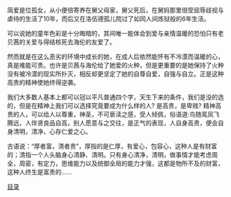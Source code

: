 简爱是位孤女，从小便倍寄养在舅父母家，舅父死后，在舅妈那里倍受屈辱歧视与虐待的生活了10年，而后又在洛伍德孤儿院过了如同人间炼狱般的6年生活。

可以说她的童年色彩是十分晦暗的，其间唯一能体会到爱与亲情温暖的恐怕只有老贝茜的关爱与得结核死去海伦的友爱了。

然而就是在这么恶劣的环境中成长的她，在成人后依然能怀有不冷漠而温暖的心，真是难能可贵。也许是贝茜与海伦给了她爱的火种，但是更重要的是她保持了火种没有被冷漠的现实所扑灭，相反却更坚定了她的自尊自爱，自强与自立。正是这种高贵的精神使她终得逆袭。

我们大多数人基本上都可以冠以平凡普通四个字，天生下来的条件，我们是没的选的，但是在精神上我们可以选择究竟要成为什么样的人? 是高贵，是卑贱? 精神高贵的人，可以给人以尊重，神圣，不可亵渎之感，受人倾佩，俗语道:鸟随鸾凤飞腾远，人伴贤良品自高，别人愿意与之交往，是正气的表现，人自身高贵，便会自身清明，清净，心存仁爱之心。

古语说：“厚者富，清者贵”，厚指的是仁厚，有爱心，包容心，这种人是有财富的；清指一个人头脑身心清静、清明。只有身心清净，清明，做事情才能考虑周全，周密，有定力，思维能力以及统御全局的能力才强，这都是物所不及的财富，这种人终生是富贵的……

[目录](https://www.jianshu.com/p/defc9f236c59)
